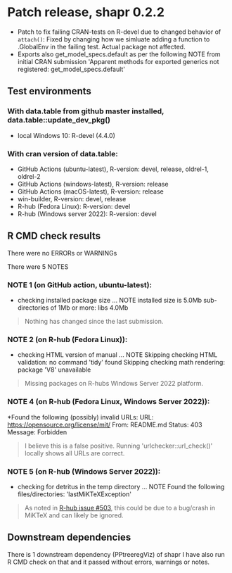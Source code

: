 
# Patch release, shapr 0.2.2

* Patch to fix failing CRAN-tests on R-devel due to changed behavior of `attach()`: Fixed by changing how we simluate adding a function to .GlobalEnv in the failing test. Actual package not affected.
* Exports also get_model_specs.default as per the following NOTE from initial CRAN submission 'Apparent methods for exported generics not registered: get_model_specs.default'

## Test environments

### With data.table from github master installed, data.table::update_dev_pkg()

* local Windows 10: R-devel (4.4.0)

### With cran version of data.table:

* GitHub Actions (ubuntu-latest), R-version: devel, release, oldrel-1, oldrel-2
* GitHub Actions (windows-latest), R-version: release
* GitHub Actions (macOS-latest), R-version: release
* win-builder, R-version: devel, release 
* R-hub (Fedora Linux): R-version: devel
* R-hub (Windows server 2022): R-version: devel

## R CMD check results

There were no ERRORs or WARNINGs

There were 5 NOTES

### NOTE 1 (on GitHub action, ubuntu-latest):

* checking installed package size ... NOTE
  installed size is  5.0Mb
  sub-directories of 1Mb or more:
    libs   4.0Mb

> Nothing has changed since the last submission.

### NOTE 2 (on R-hub (Fedora Linux)):

* checking HTML version of manual ... NOTE
Skipping checking HTML validation: no command 'tidy' found
Skipping checking math rendering: package 'V8' unavailable

> Missing packages on R-hubs Windows Server 2022 platform.

### NOTE 4 (on R-hub (Fedora Linux, Windows Server 2022)):

*Found the following (possibly) invalid URLs:
  URL: https://opensource.org/license/mit/
    From: README.md
    Status: 403
    Message: Forbidden

> I believe this is a false positive. Running 'urlchecker::url_check()' locally shows all URLs are correct.

### NOTE 5 (on R-hub (Windows Server 2022)):

* checking for detritus in the temp directory ... NOTE
Found the following files/directories:
  'lastMiKTeXException'

> As noted in [R-hub issue #503](https://github.com/r-hub/rhub/issues/503), this could be due to a bug/crash in MiKTeX and can likely be ignored.

## Downstream dependencies
There is 1 downstream dependency (PPtreeregViz) of shapr
I have also run R CMD check on that and it passed without errors, warnings or notes.
